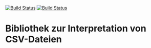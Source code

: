 [![Build Status](https://travis-ci.org/bitctrl/de.kappich.sys.funclib.csv.svg?branch=master)](https://travis-ci.org/bitctrl/de.kappich.sys.funclib.csv)
[![Build Status](https://api.bintray.com/packages/bitctrl/maven/de.kappich.sys.funclib.csv/images/download.svg)](https://bintray.com/bitctrl/maven/de.kappich.sys.funclib.csv)

# Bibliothek zur Interpretation von CSV-Dateien